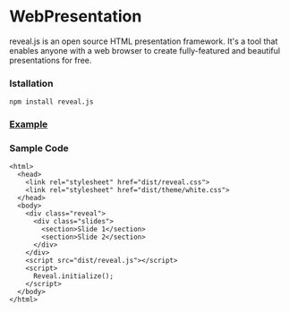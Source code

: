 # WebPresentation
reveal.js is an open source HTML presentation framework. It's a tool that enables anyone with a web browser to create fully-featured and beautiful presentations for free.
### Istallation
```
npm install reveal.js
```
### [Example](https://programmergaurav.github.io/WebPresentation/)

### Sample Code
```
<html>
  <head>
    <link rel="stylesheet" href="dist/reveal.css">
    <link rel="stylesheet" href="dist/theme/white.css">
  </head>
  <body>
    <div class="reveal">
      <div class="slides">
        <section>Slide 1</section>
        <section>Slide 2</section>
      </div>
    </div>
    <script src="dist/reveal.js"></script>
    <script>
      Reveal.initialize();
    </script>
  </body>
</html>
```
